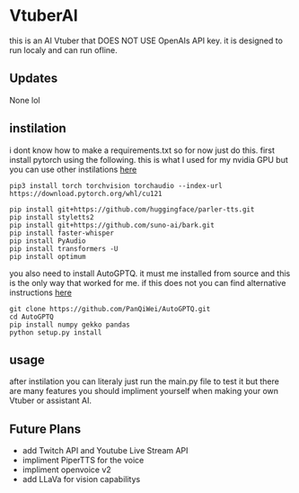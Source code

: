 # VtuberAI
this is an AI Vtuber that DOES NOT USE OpenAIs API key. it is designed to run localy and can run ofline.

## Updates
None lol

## instilation
i dont know how to make a requirements.txt so for now just do this.
first install pytorch using the following. this is what I used for my nvidia GPU but you can use other instilations [here](https://pytorch.org/get-started/locally/)
```
pip3 install torch torchvision torchaudio --index-url https://download.pytorch.org/whl/cu121
```
```
pip install git+https://github.com/huggingface/parler-tts.git
pip install styletts2
pip install git+https://github.com/suno-ai/bark.git
pip install faster-whisper
pip install PyAudio
pip install transformers -U
pip install optimum
```
you also need to install AutoGPTQ. it must me installed from source and this is the only way that worked for me. if this does not you can find alternative instructions [here](https://github.com/AutoGPTQ/AutoGPTQ)
```
git clone https://github.com/PanQiWei/AutoGPTQ.git
cd AutoGPTQ
pip install numpy gekko pandas
python setup.py install
```

## usage
after instilation you can literaly just run the main.py file to test it but there are many features you should impliment yourself when making your own Vtuber or assistant AI.  

## Future Plans
- add Twitch API and Youtube Live Stream API
- impliment PiperTTS for the voice
- impliment openvoice v2
- add LLaVa for vision capabilitys
